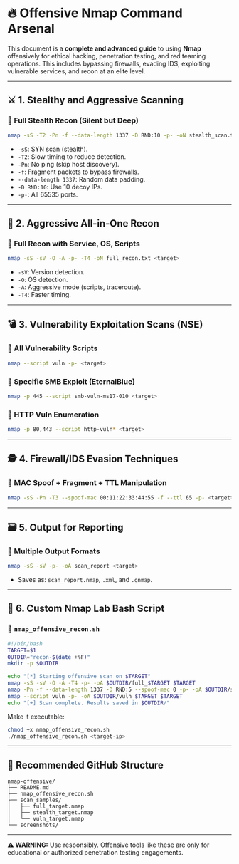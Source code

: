 # 🔥 Offensive Nmap Command Arsenal

This document is a **complete and advanced guide** to using **Nmap** offensively for ethical hacking, penetration testing, and red teaming operations. This includes bypassing firewalls, evading IDS, exploiting vulnerable services, and recon at an elite level.

---

## ⚔️ 1. Stealthy and Aggressive Scanning

### 🔸 Full Stealth Recon (Silent but Deep)
```bash
nmap -sS -T2 -Pn -f --data-length 1337 -D RND:10 -p- -oN stealth_scan.txt <target>
```
- `-sS`: SYN scan (stealth).
- `-T2`: Slow timing to reduce detection.
- `-Pn`: No ping (skip host discovery).
- `-f`: Fragment packets to bypass firewalls.
- `--data-length 1337`: Random data padding.
- `-D RND:10`: Use 10 decoy IPs.
- `-p-`: All 65535 ports.

---

## 🎯 2. Aggressive All-in-One Recon

### 🔸 Full Recon with Service, OS, Scripts
```bash
nmap -sS -sV -O -A -p- -T4 -oN full_recon.txt <target>
```
- `-sV`: Version detection.
- `-O`: OS detection.
- `-A`: Aggressive mode (scripts, traceroute).
- `-T4`: Faster timing.

---

## 💣 3. Vulnerability Exploitation Scans (NSE)

### 🔸 All Vulnerability Scripts
```bash
nmap --script vuln -p- <target>
```

### 🔸 Specific SMB Exploit (EternalBlue)
```bash
nmap -p 445 --script smb-vuln-ms17-010 <target>
```

### 🔸 HTTP Vuln Enumeration
```bash
nmap -p 80,443 --script http-vuln* <target>
```

---

## 🕵️ 4. Firewall/IDS Evasion Techniques

### 🔸 MAC Spoof + Fragment + TTL Manipulation
```bash
nmap -sS -Pn -T3 --spoof-mac 00:11:22:33:44:55 -f --ttl 65 -p- <target>
```

---

## 🗃 5. Output for Reporting

### 🔸 Multiple Output Formats
```bash
nmap -sS -sV -p- -oA scan_report <target>
```
- Saves as: `scan_report.nmap`, `.xml`, and `.gnmap`.

---

## 🧪 6. Custom Nmap Lab Bash Script

### 🔸 `nmap_offensive_recon.sh`
```bash
#!/bin/bash
TARGET=$1
OUTDIR="recon-$(date +%F)"
mkdir -p $OUTDIR

echo "[*] Starting offensive scan on $TARGET"
nmap -sS -sV -O -A -T4 -p- -oA $OUTDIR/full_$TARGET $TARGET
nmap -Pn -f --data-length 1337 -D RND:5 --spoof-mac 0 -p- -oA $OUTDIR/stealth_$TARGET $TARGET
nmap --script vuln -p- -oA $OUTDIR/vuln_$TARGET $TARGET
echo "[+] Scan complete. Results saved in $OUTDIR/"
```

Make it executable:
```bash
chmod +x nmap_offensive_recon.sh
./nmap_offensive_recon.sh <target-ip>
```

---

## 📂 Recommended GitHub Structure

```
nmap-offensive/
├── README.md
├── nmap_offensive_recon.sh
├── scan_samples/
│   ├── full_target.nmap
│   ├── stealth_target.nmap
│   └── vuln_target.nmap
└── screenshots/
```

---

**⚠️ WARNING:** Use responsibly. Offensive tools like these are only for educational or authorized penetration testing engagements.

